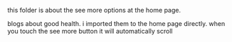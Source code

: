 this folder is about the see more options at the home page.

blogs about good health. i imported them to the home page directly. when you touch the see more button it will automatically scroll


